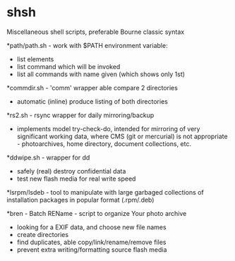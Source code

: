 # shsh
Miscellaneous shell scripts, preferable Bourne classic syntax

*path/path.sh - work with $PATH environment variable:
 - list elements
 - list command which will be invoked
 - list all commands with name given (which shows only 1st)

*commdir.sh - 'comm' wrapper able compare 2 directories
 - automatic (inline) produce listing of both directories
  
*rs2.sh - rsync wrapper for daily mirroring/backup
 - implements model try-check-do, intended for mirroring
   of very significant working data, where CMS (git or mercurial) is not appropriate -
   photoarchives, home directory, document collections, etc.
   
*ddwipe.sh - wrapper for dd
 - safely (real) destroy confidential data
 - test new flash media for real write speed

*lsrpm/lsdeb - tool to manipulate with large garbaged collections
  of installation packages in popular format (.rpm/.deb)

*bren - Batch REName - script to organize Your photo archive
 - looking for a EXIF data, and choose new file names
 - create directories
 - find duplicates, able copy/link/rename/remove files
 - prevent extra writing/formatting source flash media

